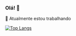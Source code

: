 ### Olá! 👋

🔭 Atualmente estou trabalhando 

[![Top Langs](https://github-readme-stats.vercel.app/api/top-langs/?username=douglas541)](https://github.com/anuraghazra/github-readme-stats)

<!--
**douglas541/douglas541** is a ✨ _special_ ✨ repository because its `README.md` (this file) appears on your GitHub profile.

Here are some ideas to get you started:

- 🔭 I’m currently working on ...
- 🌱 I’m currently learning ...
- 👯 I’m looking to collaborate on ...
- 🤔 I’m looking for help with ...
- 💬 Ask me about ...
- 📫 How to reach me: ...
- 😄 Pronouns: ...
- ⚡ Fun fact: ...
-->
